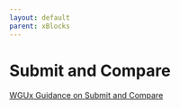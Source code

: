 ```yaml
---
layout: default
parent: xBlocks
---
```


# Submit and Compare
[WGUx Guidance on Submit and Compare](https://westerngovernorsuniversity.sharepoint.com/sites/WGUx2/SitePages/Other-Advanced-Components-(Revised).aspx#wgu-submit-and-compare-%28submit-and-compare%29-%E2%80%8B%E2%80%8B%E2%80%8B%E2%80%8B%E2%80%8B%E2%80%8B%E2%80%8B%E2%80%8B%E2%80%8B%E2%80%8B%E2%80%8B%E2%80%8B%E2%80%8B)